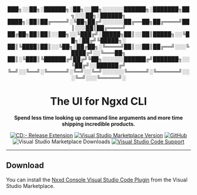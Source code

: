 <div align="center">

███╗░░██╗░██████╗░██╗░░██╗░░░░░░██████╗░███████╗██╗░░░██╗░██████╗
████╗░██║██╔════╝░╚██╗██╔╝░░░░░░██╔══██╗██╔════╝██║░░░██║██╔════╝
██╔██╗██║██║░░██╗░░╚███╔╝░█████╗██║░░██║█████╗░░╚██╗░██╔╝╚█████╗░
██║╚████║██║░░╚██╗░██╔██╗░╚════╝██║░░██║██╔══╝░░░╚████╔╝░░╚═══██╗
██║░╚███║╚██████╔╝██╔╝╚██╗░░░░░░██████╔╝███████╗░░╚██╔╝░░██████╔╝
╚═╝░░╚══╝░╚═════╝░╚═╝░░╚═╝░░░░░░╚═════╝░╚══════╝░░░╚═╝░░░╚═════╝░

</div>

<div align="center">

# The UI for Ngxd CLI

**Spend less time looking up command line arguments and more time shipping incredible products.**

[![CD:- Release Extension](https://github.com/ngx-devs/ngxd-console-test/actions/workflows/publish.yml/badge.svg?branch=main)](https://github.com/ngx-devs/ngxd-console-test/actions/workflows/publish.yml)
[![Visual Studio Marketplace Version](https://img.shields.io/visual-studio-marketplace/v/GleisondeAlmeida.ngxd-console?style=flat-square)](https://marketplace.visualstudio.com/items?itemName=GleisondeAlmeida.ngxd-console)
[![GitHub](https://img.shields.io/github/license/nrwl/nx-console?style=flat-square)](https://github.com/nrwl/nx-console/blob/master/LICENSE)
![Visual Studio Marketplace Downloads](https://img.shields.io/visual-studio-marketplace/d/GleisondeAlmeida.ngxd-console?style=flat-square)
[![Visual Studio Code Support](https://img.shields.io/badge/Visual%20Studio%20Code-%5E1.67.0-blue?style=flat-square&logo=visualstudiocode)](https://code.visualstudio.com)

</div>

<hr>

## Download

You can install the [Nxxd Console Visual Studio Code Plugin](https://marketplace.visualstudio.com/items?itemName=GleisondeAlmeida.ngxd-console) from the Visual Studio Marketplace.
